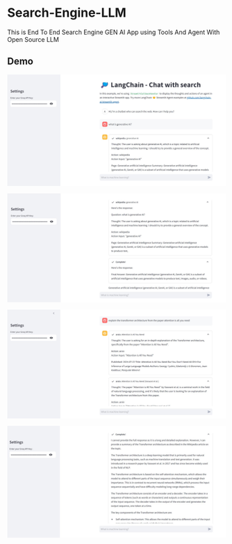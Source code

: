 # Search-Engine-LLM
This is End To End Search Engine GEN AI App using Tools And Agent With Open Source LLM


## Demo

<p align="center">
  <img src="1.JPG" width="600">
</p>


<p align="center">
  <img src="2.JPG" width="600">
</p>


<p align="center">
  <img src="3.JPG" width="600">
</p>


<p align="center">
  <img src="4.JPG" width="600">
</p>


